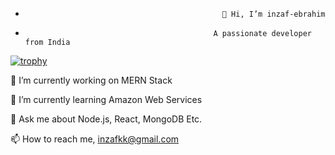 -
                                               	  👋 Hi, I’m inzaf-ebrahim

-
                                                A passionate developer from India

[![trophy](https://github-profile-trophy.vercel.app/?username=inzaf-ebrahim)](https://github.com/ryo-ma/github-profile-trophy)
<!---
inzaf-ebrahim/inzaf-ebrahim is a ✨ special ✨ repository because its `README.md` (this file) appears on your GitHub profile.
You can click the Preview link to take a look at your changes.
--->
🔭 I’m currently working on MERN Stack 

🌱 I’m currently learning Amazon Web Services

💬 Ask me about Node.js, React, MongoDB Etc.

📫 How to reach me, inzafkk@gmail.com



